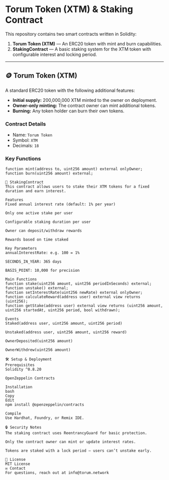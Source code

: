 # Torum Token (XTM) & Staking Contract

This repository contains two smart contracts written in Solidity:

1. **Torum Token (XTM)** — An ERC20 token with mint and burn capabilities.
2. **StakingContract** — A basic staking system for the XTM token with configurable interest and locking period.

---

## 🪙 Torum Token (XTM)

A standard ERC20 token with the following additional features:

- **Initial supply:** 200,000,000 XTM minted to the owner on deployment.
- **Owner-only minting:** The contract owner can mint additional tokens.
- **Burning:** Any token holder can burn their own tokens.

### Contract Details

- Name: `Torum Token`
- Symbol: `XTM`
- Decimals: `18`

### Key Functions

```solidity
function mint(address to, uint256 amount) external onlyOwner;
function burn(uint256 amount) external;

🔐 StakingContract
This contract allows users to stake their XTM tokens for a fixed duration and earn interest.

Features
Fixed annual interest rate (default: 1% per year)

Only one active stake per user

Configurable staking duration per user

Owner can deposit/withdraw rewards

Rewards based on time staked

Key Parameters
annualInterestRate: e.g. 100 = 1%

SECONDS_IN_YEAR: 365 days

BASIS_POINT: 10,000 for precision

Main Functions
function stake(uint256 amount, uint256 periodInSeconds) external;
function unstake() external;
function setInterestRate(uint256 newRate) external onlyOwner;
function calculateReward(address user) external view returns (uint256);
function getStake(address user) external view returns (uint256 amount, uint256 startedAt, uint256 period, bool withdrawn);

Events
Staked(address user, uint256 amount, uint256 period)

Unstaked(address user, uint256 amount, uint256 reward)

OwnerDeposited(uint256 amount)

OwnerWithdrew(uint256 amount)

🛠 Setup & Deployment
Prerequisites
Solidity ^0.8.20

OpenZeppelin Contracts

Installation
bash
Copy
Edit
npm install @openzeppelin/contracts

Compile
Use Hardhat, Foundry, or Remix IDE.

🔒 Security Notes
The staking contract uses ReentrancyGuard for basic protection.

Only the contract owner can mint or update interest rates.

Tokens are staked with a lock period — users can’t unstake early.

📄 License
MIT License
✉️ Contact
For questions, reach out at info@torum.network
